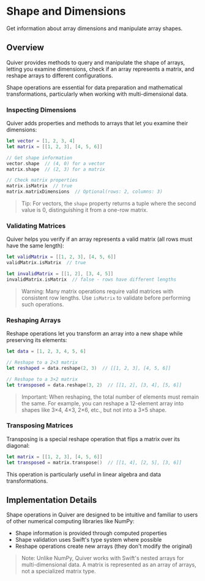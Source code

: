 # Shape and Dimensions

Get information about array dimensions and manipulate array shapes.

## Overview

Quiver provides methods to query and manipulate the shape of arrays, letting you examine dimensions, check if an array represents a matrix, and reshape arrays to different configurations.

Shape operations are essential for data preparation and mathematical transformations, particularly when working with multi-dimensional data.

### Inspecting Dimensions

Quiver adds properties and methods to arrays that let you examine their dimensions:

```swift
let vector = [1, 2, 3, 4]
let matrix = [[1, 2, 3], [4, 5, 6]]

// Get shape information
vector.shape  // (4, 0) for a vector
matrix.shape  // (2, 3) for a matrix

// Check matrix properties
matrix.isMatrix  // true
matrix.matrixDimensions  // Optional(rows: 2, columns: 3)
```

> Tip: For vectors, the `shape` property returns a tuple where the second value is 0, distinguishing it from a one-row matrix.

### Validating Matrices

Quiver helps you verify if an array represents a valid matrix (all rows must have the same length):

```swift
let validMatrix = [[1, 2, 3], [4, 5, 6]]
validMatrix.isMatrix  // true

let invalidMatrix = [[1, 2], [3, 4, 5]]
invalidMatrix.isMatrix  // false - rows have different lengths
```

> Warning: Many matrix operations require valid matrices with consistent row lengths. Use `isMatrix` to validate before performing such operations.

### Reshaping Arrays

Reshape operations let you transform an array into a new shape while preserving its elements:

```swift
let data = [1, 2, 3, 4, 5, 6]

// Reshape to a 2×3 matrix
let reshaped = data.reshape(2, 3)  // [[1, 2, 3], [4, 5, 6]]

// Reshape to a 3×2 matrix
let transposed = data.reshape(3, 2)  // [[1, 2], [3, 4], [5, 6]]
```

> Important: When reshaping, the total number of elements must remain the same. For example, you can reshape a 12-element array into shapes like 3×4, 4×3, 2×6, etc., but not into a 3×5 shape.

### Transposing Matrices

Transposing is a special reshape operation that flips a matrix over its diagonal:

```swift
let matrix = [[1, 2, 3], [4, 5, 6]]
let transposed = matrix.transpose()  // [[1, 4], [2, 5], [3, 6]]
```

This operation is particularly useful in linear algebra and data transformations.

## Implementation Details

Shape operations in Quiver are designed to be intuitive and familiar to users of other numerical computing libraries like NumPy:

- Shape information is provided through computed properties
- Shape validation uses Swift's type system where possible
- Reshape operations create new arrays (they don't modify the original)

> Note: Unlike NumPy, Quiver works with Swift's nested arrays for multi-dimensional data. A matrix is represented as an array of arrays, not a specialized matrix type.
